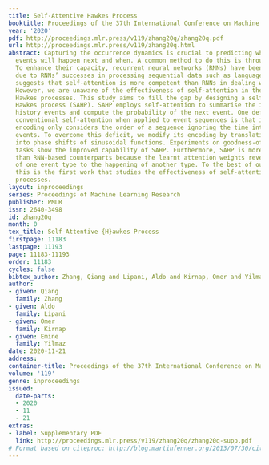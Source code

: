```yaml
---
title: Self-Attentive Hawkes Process
booktitle: Proceedings of the 37th International Conference on Machine Learning
year: '2020'
pdf: http://proceedings.mlr.press/v119/zhang20q/zhang20q.pdf
url: http://proceedings.mlr.press/v119/zhang20q.html
abstract: Capturing the occurrence dynamics is crucial to predicting which type of
  events will happen next and when. A common method to do this is through Hawkes processes.
  To enhance their capacity, recurrent neural networks (RNNs) have been incorporated
  due to RNNs’ successes in processing sequential data such as languages. Recent evidence
  suggests that self-attention is more competent than RNNs in dealing with languages.
  However, we are unaware of the effectiveness of self-attention in the context of
  Hawkes processes. This study aims to fill the gap by designing a self-attentive
  Hawkes process (SAHP). SAHP employs self-attention to summarise the influence of
  history events and compute the probability of the next event. One deficit of the
  conventional self-attention when applied to event sequences is that its positional
  encoding only considers the order of a sequence ignoring the time intervals between
  events. To overcome this deficit, we modify its encoding by translating time intervals
  into phase shifts of sinusoidal functions. Experiments on goodness-of-fit and prediction
  tasks show the improved capability of SAHP. Furthermore, SAHP is more interpretable
  than RNN-based counterparts because the learnt attention weights reveal contributions
  of one event type to the happening of another type. To the best of our knowledge,
  this is the first work that studies the effectiveness of self-attention in Hawkes
  processes.
layout: inproceedings
series: Proceedings of Machine Learning Research
publisher: PMLR
issn: 2640-3498
id: zhang20q
month: 0
tex_title: Self-Attentive {H}awkes Process
firstpage: 11183
lastpage: 11193
page: 11183-11193
order: 11183
cycles: false
bibtex_author: Zhang, Qiang and Lipani, Aldo and Kirnap, Omer and Yilmaz, Emine
author:
- given: Qiang
  family: Zhang
- given: Aldo
  family: Lipani
- given: Omer
  family: Kirnap
- given: Emine
  family: Yilmaz
date: 2020-11-21
address: 
container-title: Proceedings of the 37th International Conference on Machine Learning
volume: '119'
genre: inproceedings
issued:
  date-parts:
  - 2020
  - 11
  - 21
extras:
- label: Supplementary PDF
  link: http://proceedings.mlr.press/v119/zhang20q/zhang20q-supp.pdf
# Format based on citeproc: http://blog.martinfenner.org/2013/07/30/citeproc-yaml-for-bibliographies/
---
```

